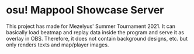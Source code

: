 # osu! Mappool Showcase Server
This project has made for Mezelyus' Summer Tournament 2021. It can basically load beatmap and replay data inside the program and serve it as overlay in OBS. Therefore, it does not contain background designs, etc. but only renders texts and map/player images.